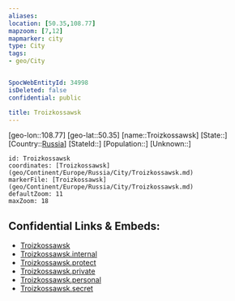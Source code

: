 ```yaml
---
aliases: 
location: [50.35,108.77]
mapzoom: [7,12] 
mapmarker: city 
type: City
tags:
- geo/City


SpocWebEntityId: 34998
isDeleted: false
confidential: public

title: Troizkossawsk
---
```

[geo-lon::108.77]
[geo-lat::50.35]
[name::Troizkossawsk]
[State::]
[Country::[Russia](geo/Continent/Europe/Russia.md)]
[StateId::]
[Population::]
[Unknown::]


```leaflet
id: Troizkossawsk
coordinates: [Troizkossawsk](geo/Continent/Europe/Russia/City/Troizkossawsk.md)
markerFile: [Troizkossawsk](geo/Continent/Europe/Russia/City/Troizkossawsk.md)
defaultZoom: 11 
maxZoom: 18
```


## Confidential Links & Embeds: 
- [Troizkossawsk](../../../../../../_public/geo/Continent/Europe/Russia/City/Troizkossawsk.md) 
- [Troizkossawsk.internal](../../../../../../_internal/geo/Continent/Europe/Russia/City/Troizkossawsk.internal.md) 
- [Troizkossawsk.protect](../../../../../../_protect/geo/Continent/Europe/Russia/City/Troizkossawsk.protect.md) 
- [Troizkossawsk.private](../../../../../../_private/geo/Continent/Europe/Russia/City/Troizkossawsk.private.md) 
- [Troizkossawsk.personal](../../../../../../_personal/geo/Continent/Europe/Russia/City/Troizkossawsk.personal.md) 
- [Troizkossawsk.secret](../../../../../../_secret/geo/Continent/Europe/Russia/City/Troizkossawsk.secret.md) 
